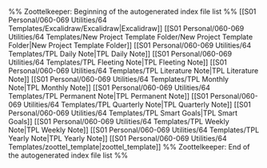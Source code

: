 %% Zoottelkeeper: Beginning of the autogenerated index file list  %%
 [[S01 Personal/060-069 Utilities/64 Templates/Excalidraw/Excalidraw|Excalidraw]]
 [[S01 Personal/060-069 Utilities/64 Templates/New Project Template Folder/New Project Template Folder|New Project Template Folder]]
 [[S01 Personal/060-069 Utilities/64 Templates/TPL Daily Note|TPL Daily Note]]
 [[S01 Personal/060-069 Utilities/64 Templates/TPL Fleeting Note|TPL Fleeting Note]]
 [[S01 Personal/060-069 Utilities/64 Templates/TPL Literature Note|TPL Literature Note]]
 [[S01 Personal/060-069 Utilities/64 Templates/TPL Monthly Note|TPL Monthly Note]]
 [[S01 Personal/060-069 Utilities/64 Templates/TPL Permanent Note|TPL Permanent Note]]
 [[S01 Personal/060-069 Utilities/64 Templates/TPL Quarterly Note|TPL Quarterly Note]]
 [[S01 Personal/060-069 Utilities/64 Templates/TPL Smart Goals|TPL Smart Goals]]
 [[S01 Personal/060-069 Utilities/64 Templates/TPL Weekly Note|TPL Weekly Note]]
 [[S01 Personal/060-069 Utilities/64 Templates/TPL Yearly Note|TPL Yearly Note]]
 [[S01 Personal/060-069 Utilities/64 Templates/zoottel_template|zoottel_template]]
%% Zoottelkeeper: End of the autogenerated index file list  %%
